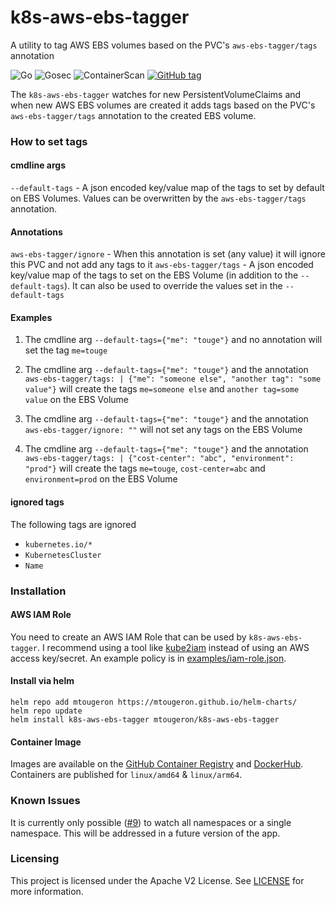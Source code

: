 # k8s-aws-ebs-tagger

A utility to tag AWS EBS volumes based on the PVC's `aws-ebs-tagger/tags` annotation

![Go](https://github.com/mtougeron/k8s-aws-ebs-tagger/workflows/Go/badge.svg) ![Gosec](https://github.com/mtougeron/k8s-aws-ebs-tagger/workflows/Gosec/badge.svg) ![ContainerScan](https://github.com/mtougeron/k8s-aws-ebs-tagger/workflows/ContainerScan/badge.svg) [![GitHub tag](https://img.shields.io/github/v/tag/mtougeron/k8s-aws-ebs-tagger)](https://github.com/mtougeron/k8s-aws-ebs-tagger/tags/)

The `k8s-aws-ebs-tagger` watches for new PersistentVolumeClaims and when new AWS EBS volumes are created it adds tags based on the PVC's `aws-ebs-tagger/tags` annotation to the created EBS volume.

### How to set tags

#### cmdline args

`--default-tags` - A json encoded key/value map of the tags to set by default on EBS Volumes. Values can be overwritten by the `aws-ebs-tagger/tags` annotation.

#### Annotations

`aws-ebs-tagger/ignore` - When this annotation is set (any value) it will ignore this PVC and not add any tags to it
`aws-ebs-tagger/tags` - A json encoded key/value map of the tags to set on the EBS Volume (in addition to the `--default-tags`). It can also be used to override the values set in the `--default-tags`

#### Examples

1. The cmdline arg `--default-tags={"me": "touge"}` and no annotation will set the tag `me=touge`

2. The cmdline arg `--default-tags={"me": "touge"}` and the annotation `aws-ebs-tagger/tags: | {"me": "someone else", "another tag": "some value"}` will create the tags `me=someone else` and `another tag=some value` on the EBS Volume

3. The cmdline arg `--default-tags={"me": "touge"}` and the annotation `aws-ebs-tagger/ignore: ""` will not set any tags on the EBS Volume

4. The cmdline arg `--default-tags={"me": "touge"}` and the annotation `aws-ebs-tagger/tags: | {"cost-center": "abc", "environment": "prod"}` will create the tags `me=touge`, `cost-center=abc` and `environment=prod` on the EBS Volume

#### ignored tags

The following tags are ignored
 - `kubernetes.io/*`
 - `KubernetesCluster`
 - `Name`

### Installation

#### AWS IAM Role

You need to create an AWS IAM Role that can be used by `k8s-aws-ebs-tagger`. I recommend using a tool like [kube2iam](https://github.com/jtblin/kube2iam) instead of using an AWS access key/secret. An example policy is in [examples/iam-role.json](examples/iam-role.json).

#### Install via helm

```
helm repo add mtougeron https://mtougeron.github.io/helm-charts/
helm repo update
helm install k8s-aws-ebs-tagger mtougeron/k8s-aws-ebs-tagger
```

#### Container Image

Images are available on the [GitHub Container Registry](https://github.com/users/mtougeron/packages/container/k8s-aws-ebs-tagger/versions) and [DockerHub](https://hub.docker.com/repository/docker/mtougeron/k8s-aws-ebs-tagger). Containers are published for `linux/amd64` & `linux/arm64`.

### Known Issues

It is currently only possible ([#9](https://github.com/mtougeron/k8s-aws-ebs-tagger/issues/9)) to watch all namespaces or a single namespace. This will be addressed in a future version of the app.

### Licensing

This project is licensed under the Apache V2 License. See [LICENSE](https://github.com/mtougeron/k8s-aws-ebs-tagger/blob/main/LICENSE) for more information.
